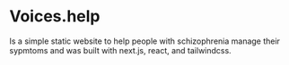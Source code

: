 # Voices.help

Is a simple static website to help people with schizophrenia manage their sypmtoms and was built with next.js, react, and tailwindcss.
